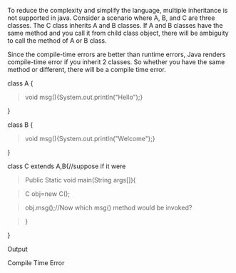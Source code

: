 To reduce the complexity and simplify the language, multiple inheritance
is not supported in java. Consider a scenario where A, B, and C are
three classes. The C class inherits A and B classes. If A and B classes
have the same method and you call it from child class object, there will
be ambiguity to call the method of A or B class.

Since the compile-time errors are better than runtime errors, Java
renders compile-time error if you inherit 2 classes. So whether you have
the same method or different, there will be a compile time error.

class A {

>void msg(){System.out.println(\"Hello\");}

}

class B {

>void msg(){System.out.println(\"Welcome\");}

}

class C extends A,B{//suppose if it were

>Public Static void main(String args\[\]){

> C obj=new C();

> obj.msg();//Now which msg() method would be invoked?

>}

}

Output

Compile Time Error
